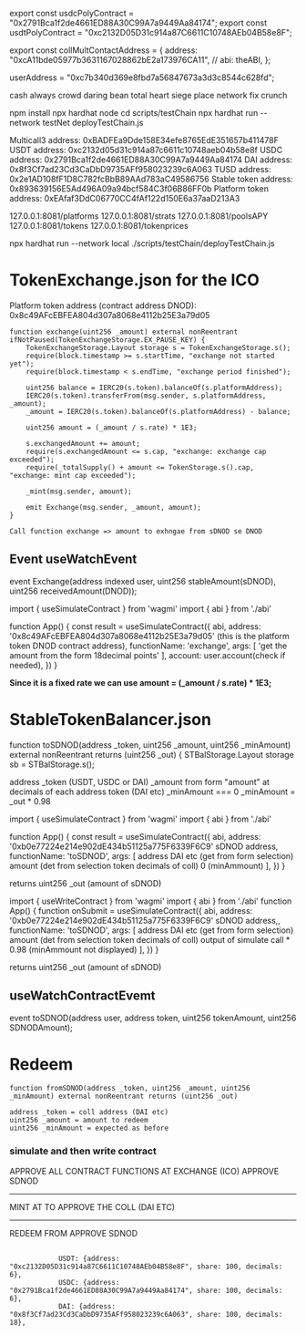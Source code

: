 export const usdcPolyContract = "0x2791Bca1f2de4661ED88A30C99A7a9449Aa84174";
export const usdtPolyContract = "0xc2132D05D31c914a87C6611C10748AEb04B58e8F";

export const collMultContactAddress = {
address: "0xcA11bde05977b3631167028862bE2a173976CA11",
// abi: theABI,
};

userAddress = "0xc7b340d369e8fbd7a56847673a3d3c8544c628fd";

cash always crowd daring bean total heart siege place network fix crunch

npm install
npx hardhat node
cd scripts/testChain
npx hardhat run --network testNet deployTestChain.js

Multicall3 address: 0xBADFEa9Dde158E34efe8765EdE351657b411478F
USDT address: 0xc2132d05d31c914a87c6611c10748aeb04b58e8f
USDC address: 0x2791Bca1f2de4661ED88A30C99A7a9449Aa84174
DAI address: 0x8f3Cf7ad23Cd3CaDbD9735AFf958023239c6A063
TUSD address: 0x2e1AD108fF1D8C782fcBbB89AAd783aC49586756
Stable token address: 0x893639156E5Ad496A09a94bcf584C3f06B86FF0b
Platform token address: 0xEAfaf3DdC06770CC4fAf122d150E6a37aaD213A3

127.0.0.1:8081/platforms
127.0.0.1:8081/strats
127.0.0.1:8081/poolsAPY
127.0.0.1:8081/tokens
127.0.0.1:8081/tokenprices

npx hardhat run --network local ./scripts/testChain/deployTestChain.js

# TokenExchange.json for the ICO

Platform token address (contract address DNOD): 0x8c49AFcEBFEA804d307a8068e4112b25E3a79d05

    function exchange(uint256 _amount) external nonReentrant ifNotPaused(TokenExchangeStorage.EX_PAUSE_KEY) {
        TokenExchangeStorage.Layout storage s = TokenExchangeStorage.s();
        require(block.timestamp >= s.startTime, "exchange not started yet");
        require(block.timestamp < s.endTime, "exchange period finished");

        uint256 balance = IERC20(s.token).balanceOf(s.platformAddress);
        IERC20(s.token).transferFrom(msg.sender, s.platformAddress, _amount);
        _amount = IERC20(s.token).balanceOf(s.platformAddress) - balance;

        uint256 amount = (_amount / s.rate) * 1E3;

        s.exchangedAmount += amount;
        require(s.exchangedAmount <= s.cap, "exchange: exchange cap exceeded");
        require(_totalSupply() + amount <= TokenStorage.s().cap, "exchange: mint cap exceeded");

        _mint(msg.sender, amount);

        emit Exchange(msg.sender, _amount, amount);
    }

    Call function exchange => amount to exhngae from sDNOD se DNOD

## Event useWatchEvent

event Exchange(address indexed user, uint256 stableAmount(sDNOD), uint256 receivedAmount(DNOD));

import { useSimulateContract } from 'wagmi'
import { abi } from './abi'

function App() {
const result = useSimulateContract({
abi,
address: '0x8c49AFcEBFEA804d307a8068e4112b25E3a79d05' (this is the platform token DNOD contract address),
functionName: 'exchange',
args: [
'get the amount from the form 18decimal points'
],
account: user.account(check if needed),
})
}

**Since it is a fixed rate we can use amount = (\_amount / s.rate) \* 1E3;**

# StableTokenBalancer.json

function toSDNOD(address \_token, uint256 \_amount, uint256 \_minAmount) external nonReentrant returns (uint256 \_out) {
STBalStorage.Layout storage sb = STBalStorage.s();

address \_token (USDT, USDC or DAI)
\_amount from form "amount" at decimals of each address token (DAI etc)
\_minAmount === 0
\_minAmount = \_out \* 0.98

import { useSimulateContract } from 'wagmi'
import { abi } from './abi'

function App() {
const result = useSimulateContract({
abi,
address: '0xb0e77224e214e902dE434b51125a775F6339F6C9' sDNOD address,
functionName: 'toSDNOD',
args: [
address DAI etc (get from form selection)
amount (det from selection token decimals of coll)
0 (minAmmount)
],
})
}

returns uint256 \_out (amount of sDNOD)

import { useWriteContract } from 'wagmi'
import { abi } from './abi'
function App() {
function onSubmit = useSimulateContract({
abi,
address: '0xb0e77224e214e902dE434b51125a775F6339F6C9' sDNOD address,,
functionName: 'toSDNOD',
args: [
address DAI etc (get from form selection)
amount (det from selection token decimals of coll)
output of simulate call * 0.98 (minAmmount not displayed)
],
})
}

returns uint256 \_out (amount of sDNOD)

## useWatchContractEvemt

event toSDNOD(address user, address token, uint256 tokenAmount, uint256 SDNODAmount);

# Redeem

    function fromSDNOD(address _token, uint256 _amount, uint256 _minAmount) external nonReentrant returns (uint256 _out)

    address _token = coll address (DAI etc)
    uint256 _amount = amount to redeem
    uint256 _minAmount = expected as before

### simulate and then write contract

APPROVE ALL CONTRACT FUNCTIONS
AT EXCHANGE (ICO) APPROVE SDNOD

---

MINT
AT TO APPROVE THE COLL (DAI ETC)

---

REDEEM
FROM APPROVE SDNOD

##

                USDT: {address: "0xc2132D05D31c914a87C6611C10748AEb04B58e8F", share: 100, decimals: 6},
                USDC: {address: "0x2791Bca1f2de4661ED88A30C99A7a9449Aa84174", share: 100, decimals: 6},
                DAI: {address: "0x8f3Cf7ad23Cd3CaDbD9735AFf958023239c6A063", share: 100, decimals: 18},
